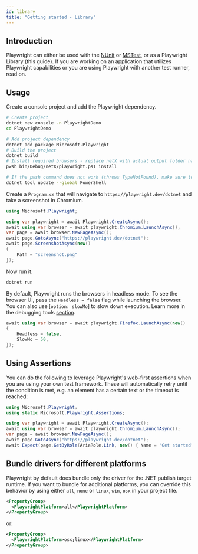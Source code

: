 ```yaml
---
id: library
title: "Getting started - Library"
---
```


## Introduction

Playwright can either be used with the [NUnit](./test-runners.md#nunit) or [MSTest](./test-runners.md#mstest), or as a Playwright Library (this guide). If you are working on an application that utilizes Playwright capabilities or you are using Playwright with another test runner, read on.

## Usage

Create a console project and add the Playwright dependency.

```bash
# Create project
dotnet new console -n PlaywrightDemo
cd PlaywrightDemo

# Add project dependency
dotnet add package Microsoft.Playwright
# Build the project
dotnet build
# Install required browsers - replace netX with actual output folder name, e.g. net6.0.
pwsh bin/Debug/netX/playwright.ps1 install

# If the pwsh command does not work (throws TypeNotFound), make sure to use an up-to-date version of PowerShell.
dotnet tool update --global PowerShell
```

Create a `Program.cs` that will navigate to `https://playwright.dev/dotnet` and take a screenshot in Chromium.

```csharp
using Microsoft.Playwright;

using var playwright = await Playwright.CreateAsync();
await using var browser = await playwright.Chromium.LaunchAsync();
var page = await browser.NewPageAsync();
await page.GotoAsync("https://playwright.dev/dotnet");
await page.ScreenshotAsync(new()
{
    Path = "screenshot.png"
});
```

Now run it.

```bash
dotnet run
```

By default, Playwright runs the browsers in headless mode. To see the browser UI, pass the `Headless = false` flag while launching the browser. You can also use [`option: slowMo`] to slow down execution. Learn more in the debugging tools [section](./debug.md).

```csharp
await using var browser = await playwright.Firefox.LaunchAsync(new()
{
    Headless = false,
    SlowMo = 50,
});
```

## Using Assertions

You can do the following to leverage Playwright's web-first assertions when you are using your own test framework. These will automatically retry until the condition is met, e.g. an element has a certain text or the timeout is reached:

```csharp
using Microsoft.Playwright;
using static Microsoft.Playwright.Assertions;

using var playwright = await Playwright.CreateAsync();
await using var browser = await playwright.Chromium.LaunchAsync();
var page = await browser.NewPageAsync();
await page.GotoAsync("https://playwright.dev/dotnet");
await Expect(page.GetByRole(AriaRole.Link, new() { Name = "Get started" })).ToBeVisibleAsync();
```

## Bundle drivers for different platforms

Playwright by default does bundle only the driver for the .NET publish target runtime. If you want to bundle for additional platforms, you can
override this behavior by using either `all`, `none` or `linux`, `win`, `osx` in your project file.

```xml
<PropertyGroup>
  <PlaywrightPlatform>all</PlaywrightPlatform>
</PropertyGroup>
```

or:

```xml
<PropertyGroup>
  <PlaywrightPlatform>osx;linux</PlaywrightPlatform>
</PropertyGroup>
```
